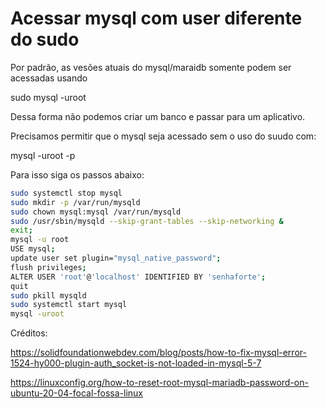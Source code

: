 # Acessar mysql com user diferente do sudo

Por padrão, as vesões atuais do mysql/maraidb somente podem ser acessadas usando

sudo mysql -uroot

Dessa forma não podemos criar um banco e passar para um aplicativo.

Precisamos permitir que o mysql seja acessado sem o uso do suudo com:

mysql -uroot -p

Para isso siga os passos abaixo:

```bash
sudo systemctl stop mysql
sudo mkdir -p /var/run/mysqld
sudo chown mysql:mysql /var/run/mysqld
sudo /usr/sbin/mysqld --skip-grant-tables --skip-networking &
exit;
mysql -u root
USE mysql;
update user set plugin="mysql_native_password";
flush privileges;
ALTER USER 'root'@'localhost' IDENTIFIED BY 'senhaforte';
quit
sudo pkill mysqld
sudo systemctl start mysql
mysql -uroot
```
Créditos:

https://solidfoundationwebdev.com/blog/posts/how-to-fix-mysql-error-1524-hy000-plugin-auth_socket-is-not-loaded-in-mysql-5-7

https://linuxconfig.org/how-to-reset-root-mysql-mariadb-password-on-ubuntu-20-04-focal-fossa-linux

